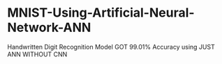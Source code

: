 # MNIST-Using-Artificial-Neural-Network-ANN
Handwritten Digit Recognition Model GOT 99.01% Accuracy using JUST ANN WITHOUT CNN

